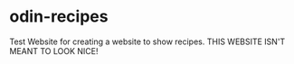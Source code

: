 # odin-recipes
Test Website for creating a website to show recipes. THIS WEBSITE ISN'T MEANT TO LOOK NICE!
